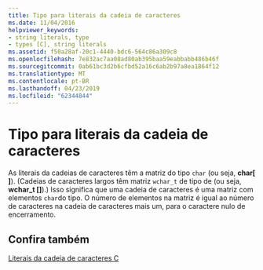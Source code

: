 ```yaml
---
title: Tipo para literais da cadeia de caracteres
ms.date: 11/04/2016
helpviewer_keywords:
- string literals, type
- types [C], string literals
ms.assetid: f50a28af-20c1-4440-bdc6-564c86a309c8
ms.openlocfilehash: 7e832ac7aa08ad80ab395baa59eabbabb486b46f
ms.sourcegitcommit: 0ab61bc3d2b6cfbd52a16c6ab2b97a8ea1864f12
ms.translationtype: MT
ms.contentlocale: pt-BR
ms.lasthandoff: 04/23/2019
ms.locfileid: "62344844"
---
```

# <a name="type-for-string-literals"></a>Tipo para literais da cadeia de caracteres

As literais da cadeias de caracteres têm a matriz do tipo `char` (ou seja, **char[ ]**). (Cadeias de caracteres largos têm matriz `wchar_t` de tipo de (ou seja, **wchar_t []**).) Isso significa que uma cadeia de caracteres é uma matriz com elementos `char`do tipo. O número de elementos na matriz é igual ao número de caracteres na cadeia de caracteres mais um, para o caractere nulo de encerramento.

## <a name="see-also"></a>Confira também

[Literais da cadeia de caracteres C](../c-language/c-string-literals.md)
